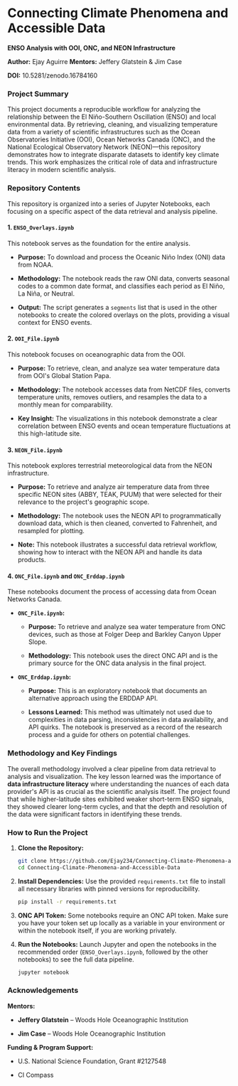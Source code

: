 # Connecting Climate Phenomena and Accessible Data

**ENSO Analysis with OOI, ONC, and NEON Infrastructure**

**Author:** Ejay Aguirre
**Mentors:** Jeffery Glatstein & Jim Case

**DOI:** 10.5281/zenodo.16784160

### **Project Summary**

This project documents a reproducible workflow for analyzing the relationship between the El Niño-Southern Oscillation (ENSO) and local environmental data. By retrieving, cleaning, and visualizing temperature data from a variety of scientific infrastructures such as the Ocean Observatories Initiative (OOI), Ocean Networks Canada (ONC), and the National Ecological Observatory Network (NEON)—this repository demonstrates how to integrate disparate datasets to identify key climate trends. This work emphasizes the critical role of data and infrastructure literacy in modern scientific analysis.

### **Repository Contents**

This repository is organized into a series of Jupyter Notebooks, each focusing on a specific aspect of the data retrieval and analysis pipeline.

#### **1. `ENSO_Overlays.ipynb`**

This notebook serves as the foundation for the entire analysis.

* **Purpose:** To download and process the Oceanic Niño Index (ONI) data from NOAA.

* **Methodology:** The notebook reads the raw ONI data, converts seasonal codes to a common date format, and classifies each period as El Niño, La Niña, or Neutral.

* **Output:** The script generates a `segments` list that is used in the other notebooks to create the colored overlays on the plots, providing a visual context for ENSO events.

#### **2. `OOI_File.ipynb`**

This notebook focuses on oceanographic data from the OOI.

* **Purpose:** To retrieve, clean, and analyze sea water temperature data from OOI's Global Station Papa.

* **Methodology:** The notebook accesses data from NetCDF files, converts temperature units, removes outliers, and resamples the data to a monthly mean for comparability.

* **Key Insight:** The visualizations in this notebook demonstrate a clear correlation between ENSO events and ocean temperature fluctuations at this high-latitude site.

#### **3. `NEON_File.ipynb`**

This notebook explores terrestrial meteorological data from the NEON infrastructure.

* **Purpose:** To retrieve and analyze air temperature data from three specific NEON sites (ABBY, TEAK, PUUM) that were selected for their relevance to the project's geographic scope.

* **Methodology:** The notebook uses the NEON API to programmatically download data, which is then cleaned, converted to Fahrenheit, and resampled for plotting.

* **Note:** This notebook illustrates a successful data retrieval workflow, showing how to interact with the NEON API and handle its data products.

#### **4. `ONC_File.ipynb` and `ONC_Erddap.ipynb`**

These notebooks document the process of accessing data from Ocean Networks Canada.

* **`ONC_File.ipynb`:**

    * **Purpose:** To retrieve and analyze sea water temperature from ONC devices, such as those at Folger Deep and Barkley Canyon Upper Slope.

    * **Methodology:** This notebook uses the direct ONC API and is the primary source for the ONC data analysis in the final project.

* **`ONC_Erddap.ipynb`:**

    * **Purpose:** This is an exploratory notebook that documents an alternative approach using the ERDDAP API.

    * **Lessons Learned:** This method was ultimately not used due to complexities in data parsing, inconsistencies in data availability, and API quirks. The notebook is preserved as a record of the research process and a guide for others on potential challenges.

### **Methodology and Key Findings**

The overall methodology involved a clear pipeline from data retrieval to analysis and visualization. The key lesson learned was the importance of **data infrastructure literacy** where understanding the nuances of each data provider's API is as crucial as the scientific analysis itself. The project found that while higher-latitude sites exhibited weaker short-term ENSO signals, they showed clearer long-term cycles, and that the depth and resolution of the data were significant factors in identifying these trends.

### **How to Run the Project**

1.  **Clone the Repository:**

    ```bash
    git clone https://github.com/Ejay234/Connecting-Climate-Phenomena-and-Accessible-Data.git
    cd Connecting-Climate-Phenomena-and-Accessible-Data
    ```

2.  **Install Dependencies:**
    Use the provided `requirements.txt` file to install all necessary libraries with pinned versions for reproducibility.

    ```bash
    pip install -r requirements.txt
    ```

3.  **ONC API Token:**
    Some notebooks require an ONC API token. Make sure you have your token set up locally as a variable in your environment or within the notebook itself, if you are working privately.

4.  **Run the Notebooks:**
    Launch Jupyter and open the notebooks in the recommended order (`ENSO_Overlays.ipynb`, followed by the other notebooks) to see the full data pipeline.

    ```bash
    jupyter notebook
    ```

### **Acknowledgements**

**Mentors:**

* **Jeffery Glatstein** – Woods Hole Oceanographic Institution

* **Jim Case** – Woods Hole Oceanographic Institution

**Funding & Program Support:**

* U.S. National Science Foundation, Grant #2127548

* CI Compass
